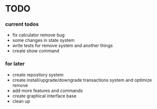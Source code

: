 
# TODO

### current todos
- fix calculator remove bug
- some changes in state system
- write tests for remove system and another things
- create show command

### for later
- create repository system
- create install/upgrade/downgrade transactions system and optimize remove
- add more features and commands
- create graphical interface base
- clean up

